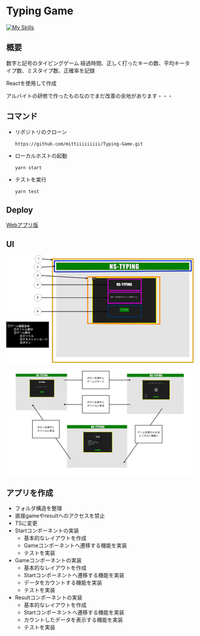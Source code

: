 # Typing Game

[![My Skills](https://skillicons.dev/icons?i=js,ts,react,firebase,yarn,css,vscode)](https://skillicons.dev)

## 概要
数字と記号のタイピングゲーム
経過時間、正しく打ったキーの数、平均キータイプ数、ミスタイプ数、正確率を記録

Reactを使用して作成

アルバイトの研修で作ったものなのでまだ改善の余地があります・・・

## コマンド
- リポジトリのクローン
    ```
    https://github.com/mittiiiiiiiii/Typing-Game.git
    ```
- ローカルホストの起動
    ```
    yarn start
    ```
- テストを実行
    ```bash
    yarn test
    ```

## Deploy
[Webアプリ版](https://typing-game-f6a11.web.app)

## UI
![画面遷移図](./UI/コンポーネント.png)

![コンポーネント](./UI/画面遷移図.png)

## アプリを作成
- フォルダ構造を整理
- 直接gameやresultへのアクセスを禁止
- TSに変更
- Startコンポーネントの実装
    - 基本的なレイアウトを作成
    - Gameコンポーネントへ遷移する機能を実装
    - テストを実装
- Gameコンポーネントの実装
    - 基本的なレイアウトを作成
    - Startコンポーネントへ遷移する機能を実装
    - データをカウントする機能を実装
    - テストを実装
- Resultコンポーネントの実装
    - 基本的なレイアウトを作成
    - Startコンポーネントへ遷移する機能を実装
    - カウントしたデータを表示する機能を実装
    - テストを実装